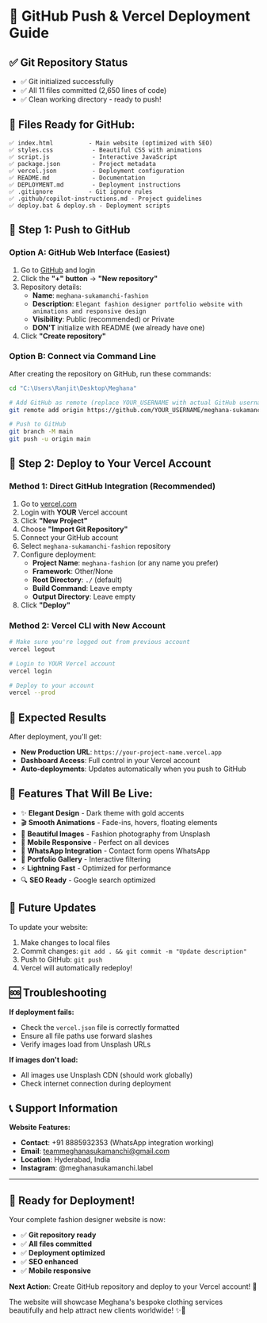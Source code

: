 # 🚀 GitHub Push & Vercel Deployment Guide

## ✅ Git Repository Status
- ✅ Git initialized successfully
- ✅ All 11 files committed (2,650 lines of code)
- ✅ Clean working directory - ready to push!

## 📂 Files Ready for GitHub:
```
✅ index.html          - Main website (optimized with SEO)
✅ styles.css           - Beautiful CSS with animations
✅ script.js            - Interactive JavaScript
✅ package.json         - Project metadata
✅ vercel.json          - Deployment configuration
✅ README.md            - Documentation
✅ DEPLOYMENT.md        - Deployment instructions
✅ .gitignore          - Git ignore rules
✅ .github/copilot-instructions.md - Project guidelines
✅ deploy.bat & deploy.sh - Deployment scripts
```

## 🔧 Step 1: Push to GitHub

### Option A: GitHub Web Interface (Easiest)
1. Go to [GitHub](https://github.com) and login
2. Click the **"+" button** → **"New repository"**
3. Repository details:
   - **Name**: `meghana-sukamanchi-fashion`
   - **Description**: `Elegant fashion designer portfolio website with animations and responsive design`
   - **Visibility**: Public (recommended) or Private
   - **DON'T** initialize with README (we already have one)
4. Click **"Create repository"**

### Option B: Connect via Command Line
After creating the repository on GitHub, run these commands:

```bash
cd "C:\Users\Ranjit\Desktop\Meghana"

# Add GitHub as remote (replace YOUR_USERNAME with actual GitHub username)
git remote add origin https://github.com/YOUR_USERNAME/meghana-sukamanchi-fashion.git

# Push to GitHub
git branch -M main
git push -u origin main
```

## 🚀 Step 2: Deploy to Your Vercel Account

### Method 1: Direct GitHub Integration (Recommended)
1. Go to [vercel.com](https://vercel.com)
2. Login with **YOUR** Vercel account
3. Click **"New Project"**
4. Choose **"Import Git Repository"**
5. Connect your GitHub account
6. Select `meghana-sukamanchi-fashion` repository
7. Configure deployment:
   - **Project Name**: `meghana-fashion` (or any name you prefer)
   - **Framework**: Other/None
   - **Root Directory**: `./` (default)
   - **Build Command**: Leave empty
   - **Output Directory**: Leave empty
8. Click **"Deploy"**

### Method 2: Vercel CLI with New Account
```bash
# Make sure you're logged out from previous account
vercel logout

# Login to YOUR Vercel account
vercel login

# Deploy to your account
vercel --prod
```

## 🎯 Expected Results

After deployment, you'll get:
- **New Production URL**: `https://your-project-name.vercel.app`
- **Dashboard Access**: Full control in your Vercel account
- **Auto-deployments**: Updates automatically when you push to GitHub

## 📱 Features That Will Be Live:
- ✨ **Elegant Design** - Dark theme with gold accents
- 🎬 **Smooth Animations** - Fade-ins, hovers, floating elements
- 📸 **Beautiful Images** - Fashion photography from Unsplash
- 📱 **Mobile Responsive** - Perfect on all devices
- 💬 **WhatsApp Integration** - Contact form opens WhatsApp
- 🎨 **Portfolio Gallery** - Interactive filtering
- ⚡ **Lightning Fast** - Optimized for performance
- 🔍 **SEO Ready** - Google search optimized

## 🔄 Future Updates

To update your website:
1. Make changes to local files
2. Commit changes: `git add . && git commit -m "Update description"`
3. Push to GitHub: `git push`
4. Vercel will automatically redeploy!

## 🆘 Troubleshooting

**If deployment fails:**
- Check the `vercel.json` file is correctly formatted
- Ensure all file paths use forward slashes
- Verify images load from Unsplash URLs

**If images don't load:**
- All images use Unsplash CDN (should work globally)
- Check internet connection during deployment

## 📞 Support Information

**Website Features:**
- **Contact**: +91 8885932353 (WhatsApp integration working)
- **Email**: teammeghanasukamanchi@gmail.com
- **Location**: Hyderabad, India
- **Instagram**: @meghanasukamanchi.label

---

## 🎉 Ready for Deployment!

Your complete fashion designer website is now:
- ✅ **Git repository ready**
- ✅ **All files committed** 
- ✅ **Deployment optimized**
- ✅ **SEO enhanced**
- ✅ **Mobile responsive**

**Next Action**: Create GitHub repository and deploy to your Vercel account! 🚀

The website will showcase Meghana's bespoke clothing services beautifully and help attract new clients worldwide! ✨👗